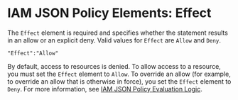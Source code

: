 # IAM JSON Policy Elements: Effect<a name="reference_policies_elements_effect"></a>

The `Effect` element is required and specifies whether the statement results in an allow or an explicit deny\. Valid values for `Effect` are `Allow` and `Deny`\. 

```
"Effect":"Allow"
```

By default, access to resources is denied\. To allow access to a resource, you must set the `Effect` element to `Allow`\. To override an allow \(for example, to override an allow that is otherwise in force\), you set the `Effect` element to `Deny`\. For more information, see [IAM JSON Policy Evaluation Logic](reference_policies_evaluation-logic.md)\.